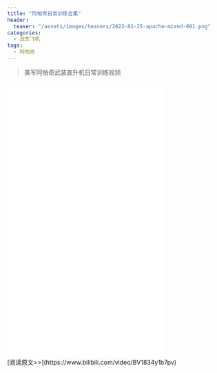 ```yaml
---
title: "阿帕奇日常训练合集"
header:
  teaser: "/assets/images/teasers/2022-01-25-apache-mixed-001.png"
categories:
  - 战车飞机
tags:
  - 阿帕奇
---
```


>美军阿帕奇武装直升机日常训练视频

<iframe width="360px" height="640px" src="//player.bilibili.com/player.html?aid=809532793&bvid=BV1834y1b7pv&cid=544984781&page=1" scrolling="no" border="0" frameborder="no" framespacing="0" allowfullscreen="true"> </iframe>
<br/>
[阅读原文>>](https://www.bilibili.com/video/BV1834y1b7pv)
